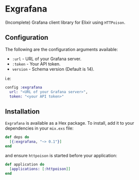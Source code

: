 # Exgrafana

(Incomplete) Grafana client library for Elixir using `HTTPoison`.

## Configuration

The following are the configuration arguments available:

  * `:url` - URL of your Grafana server.
  * `:token` - Your API token.
  * `version` - Schema version (Default is 14).

i.e:

```elixir
config :exgrafana
  url: "<URL of your Grafana server>",
  token: "<your API token>"
```

## Installation

`Exgrafana` is available as a Hex package. To install, add it to your
dependencies in your `mix.exs` file:

```elixir
def deps do
  [{:exgrafana, "~> 0.1"}]
end
```

and ensure `httpoison` is started before your application:

```elixir
def application do
  [applications: [:httpoison]]
end

